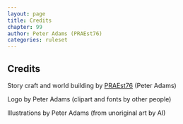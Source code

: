 ```yaml
---
layout: page
title: Credits
chapter: 99
author: Peter Adams (PRAEst76)
categories: ruleset
---
```

## Credits

Story craft and world building by [PRAEst76](https://escapism.fi/PRAEst76) (Peter Adams)

Logo by Peter Adams (clipart and fonts by other people) 

Illustrations by Peter Adams (from unoriginal art by AI)

